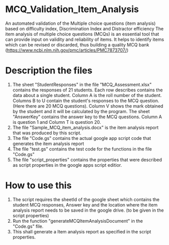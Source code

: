 # MCQ_Validation_Item_Analysis
An automated validation of the Multiple choice questions (item analysis) based on difficulty index, Discrimination Index and Distractor efficiency
The item analysis of multiple choice questions (MCQs) is an essential tool that can provide input on validity and reliability of items. It helps to identify items which can be revised or discarded, thus building a quality MCQ bank (https://www.ncbi.nlm.nih.gov/pmc/articles/PMC7873707/)



# Description the files
1. The sheet "StudentResponses" in the file "MCQ_Assessment.xlsx" contains the responses of 21 students. Each row describes contains the data about a single student. Column A is the roll number of the student. Columns B to U contain the student's responses to the MCQ question. (Here there are 20 MCQ questions). Column V shows the mark obtained by the student and it will be calculated by the program. The sheet "AnswerKey" contains the answer key to the MCQ questions. Column A is question 1 and Column T is question 20.
2. The file "Sample_MCQ_item_analysis.docx" is the item analysis report that was produced by this script.
3. The file "Code.gs" contains the actual google app script code that generates the item analysis report
4. The file "test.gs" contains the test code for the functions in the file "Code.gs"
5. The file "script_properties" contains the properties that were described as script properties in the google apps script editior.

# How to use this
1. The script requires the sheetId of the google sheet which contains the student MCQ responses, Answer key and the location where the item analysis report needs to be saved in the google drive. (to be given in the script properties)
2. Run the function "generateMCQItemAnalysisDocument" in the "Code.gs" file.
3. This shall generate a Item analysis report as specified in the script properties.
